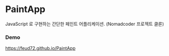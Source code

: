 # PaintApp
JavaScript 로 구현하는 간단한 페인트 어플리케이션. (Nomadcoder 프로젝트 클론)

### Demo
https://feud72.github.io/PaintApp
